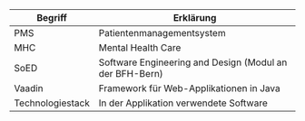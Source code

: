 
Begriff  | Erklärung
---| --- 
PMS|Patientenmanagementsystem
MHC|Mental Health Care 
SoED|Software Engineering and Design (Modul an der BFH-Bern)
Vaadin|Framework für Web-Applikationen in Java
Technologiestack|In der Applikation verwendete Software